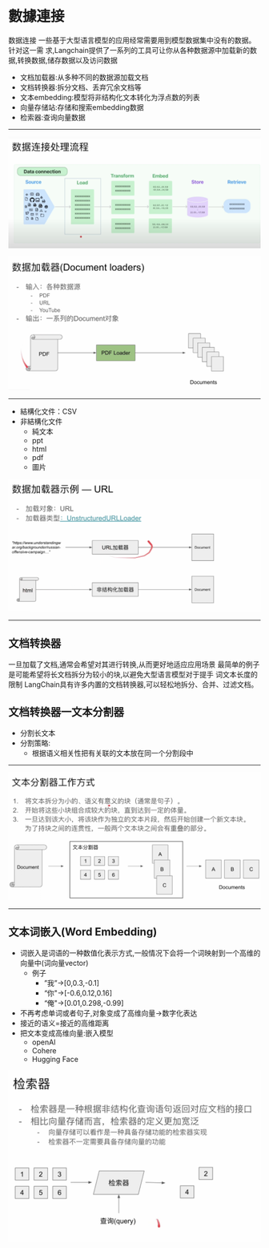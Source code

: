 # 數據連接

数据连接
一些基于大型语言模型的应用经常需要用到模型数据集中没有的数据。针对这一需
求,Langchain提供了一系列的工具可让你从各种数据源中加载新的数据,转换数据,储存数据以及访问数据

- 文档加载器:从多种不同的数据源加载文档
- 文档转换器:拆分文档、丢弃冗余文档等
- 文本embedding:模型将非结构化文本转化为浮点数的列表
- 向量存储站:存储和搜索embedding数据
- 检索器:查询向量数据

---
![Alt text](image-5.png)

![Alt text](image-6.png)

---

- 結構化文件：CSV
- 非結構化文件
  - 純文本
  - ppt
  - html
  - pdf
  - 圖片

![Alt text](image-7.png)

---

## 文档转换器

一旦加载了文档,通常会希望对其进行转换,从而更好地适应应用场景
最简单的例子是可能希望将长文档拆分为较小的块,以避免大型语言模型对于提手
词文本长度的限制
LangChain具有许多内置的文档转换器,可以轻松地拆分、合并、过滤文档。

## 文档转换器一文本分割器

- 分割长文本
- 分割策略:
  - 根据语义相关性把有关联的文本放在同一个分割段中

---

![Alt text](image-8.png)

---

## 文本词嵌入(Word Embedding)

- 词嵌入是词语的一种数值化表示方式,一般情况下会将一个词映射到一个高维的向量中(词向量vector)
  - 例子
    - ”我”->[0,0.3,-0.1]
    - “你"->[-0.6,0.12,0.16]
    - “俺"->[0.01,0.298,-0.99]
- 不再考虑单词或者句子,对象变成了高维向量->数字化表达
- 接近的语义=接近的高维距离
- 把文本变成高维向量:嵌入模型
  - openAl
  - Cohere
  - Hugging Face

![Alt text](image-9.png)
